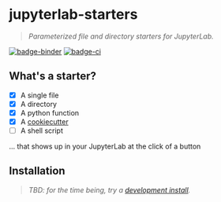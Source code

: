 # jupyterlab-starters

> _Parameterized file and directory starters for JupyterLab._

[![badge-binder][]][binder] [![badge-ci][]][ci]

## What's a starter?

- [x] A single file
- [x] A directory
- [x] A python function
- [x] A [cookiecutter][]
- [ ] A shell script

... that shows up in your JupyterLab at the click of a button

## Installation

> _TBD: for the time being, try a [development install](./CONTRIBUTING.md)._

[cookiecutter]: https://github.com/cookiecutter/cookiecutter
[badge-binder]: https://mybinder.org/badge_logo.svg
[binder]: https://mybinder.org/v2/gh/deathbeds/jupyterlab-starters/master?urlpath=lab
[badge-ci]: https://dev.azure.com/nickbollweg/deathbeds/_apis/build/status/deathbeds.jupyterlab-starters?branchName=master
[ci]: https://dev.azure.com/nickbollweg/deathbeds/_build/latest?definitionId=8&branchName=master
